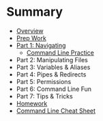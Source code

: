 # Summary

* [Overview](README.md)
* [Prep Work](prep_work.md)
* [Part 1: Navigating](exercise.md)
  * [Command Line Practice](exercises.md)
* Part 2: Manipulating Files
* Part 3: Variables & Aliases
* Part 4: Pipes & Redirects
* Part 5: Permissions
* Part 6: Command Line Fun
* Part 7: Tips & Tricks
* [Homework](homework.md)
* [Command Line Cheat Sheet](command_line_cheat_sheet.md)


